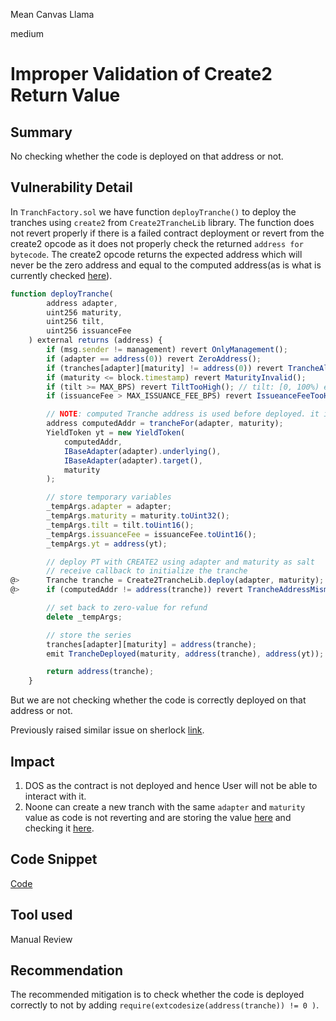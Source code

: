 Mean Canvas Llama

medium

# Improper Validation of Create2 Return Value

## Summary
No checking whether the code is deployed on that address or not.

## Vulnerability Detail
In `TranchFactory.sol` we have function `deployTranche()` to deploy the tranches using `create2` from `Create2TrancheLib` library. The function does not revert properly if there is a failed contract deployment or revert from the create2 opcode as it does not properly check the returned `address for bytecode`. The create2 opcode returns the expected address which will never be the zero address and equal to the computed address(as is what is currently checked [here](https://github.com/sherlock-audit/2024-01-napier/blob/main/napier-v1/src/TrancheFactory.sol#L87)).

```javascript
function deployTranche(
        address adapter,
        uint256 maturity,
        uint256 tilt,
        uint256 issuanceFee
    ) external returns (address) {
        if (msg.sender != management) revert OnlyManagement();
        if (adapter == address(0)) revert ZeroAddress();
        if (tranches[adapter][maturity] != address(0)) revert TrancheAlreadyExists();
        if (maturity <= block.timestamp) revert MaturityInvalid();
        if (tilt >= MAX_BPS) revert TiltTooHigh(); // tilt: [0, 100%) exclusive
        if (issuanceFee > MAX_ISSUANCE_FEE_BPS) revert IssueanceFeeTooHigh(); // issuanceFee: [0, 5%] inclusive

        // NOTE: computed Tranche address is used before deployed. it is ok if the YT doesn't call the tranche's methods in its constructor
        address computedAddr = trancheFor(adapter, maturity);
        YieldToken yt = new YieldToken(
            computedAddr,
            IBaseAdapter(adapter).underlying(),
            IBaseAdapter(adapter).target(),
            maturity
        );

        // store temporary variables
        _tempArgs.adapter = adapter;
        _tempArgs.maturity = maturity.toUint32();
        _tempArgs.tilt = tilt.toUint16();
        _tempArgs.issuanceFee = issuanceFee.toUint16();
        _tempArgs.yt = address(yt);

        // deploy PT with CREATE2 using adapter and maturity as salt
        // receive callback to initialize the tranche
@>      Tranche tranche = Create2TrancheLib.deploy(adapter, maturity);
@>      if (computedAddr != address(tranche)) revert TrancheAddressMismatch();

        // set back to zero-value for refund
        delete _tempArgs;

        // store the series
        tranches[adapter][maturity] = address(tranche);
        emit TrancheDeployed(maturity, address(tranche), address(yt));

        return address(tranche);
    }
```

But we are not checking whether the code is correctly deployed on that address or not.

Previously raised similar issue on sherlock [link](https://solodit.xyz/issues/m-13-improper-validation-of-create2-return-value-code4rena-mochi-mochi-contest-git).  

## Impact
1. DOS as the contract is not deployed and hence User will not be able to interact with it. 
2. Noone can create a new tranch with the same `adapter` and `maturity` value as code is not reverting and are storing the value [here](https://github.com/sherlock-audit/2024-01-napier/blob/main/napier-v1/src/TrancheFactory.sol#L93) and checking it [here](https://github.com/sherlock-audit/2024-01-napier/blob/main/napier-v1/src/TrancheFactory.sol#L63). 

## Code Snippet

[Code](https://github.com/sherlock-audit/2024-01-napier/blob/main/napier-v1/src/TrancheFactory.sol#L55)

## Tool used

Manual Review

## Recommendation
The recommended mitigation is to check whether the code is deployed correctly to not by adding 
`require(extcodesize(address(tranche)) != 0 )`.